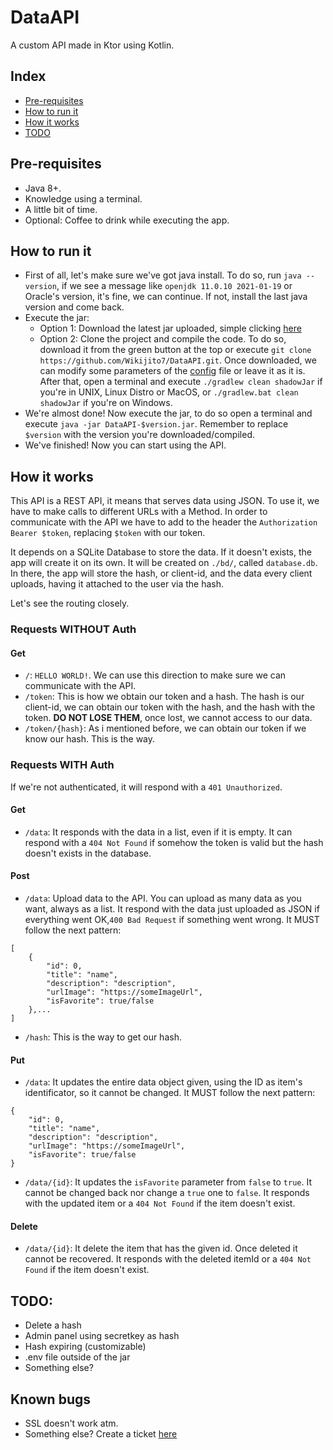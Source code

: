 # DataAPI
A custom API made in Ktor using Kotlin.

## Index
* [Pre-requisites](https://github.com/Wikijito7/DataAPI/blob/main/README.md#pre-requisites)
* [How to run it](https://github.com/Wikijito7/DataAPI/blob/main/README.md#how-to-run-it)
* [How it works](https://github.com/Wikijito7/DataAPI/blob/main/README.md#how-it-works)
* [TODO](https://github.com/Wikijito7/DataAPI/blob/main/README.md#todo)

## Pre-requisites
* Java 8+.
* Knowledge using a terminal.
* A little bit of time.
* Optional: Coffee to drink while executing the app.

## How to run it
* First of all, let's make sure we've got java install. To do so, run `java --version`, if we see a message like `openjdk 11.0.10 2021-01-19` or Oracle's version, it's fine, we can continue. If not, install the last java version and come back.
* Execute the jar:
    * Option 1: Download the latest jar uploaded, simple clicking [here](https://github.com/Wikijito7/DataAPI/releases/) 
    * Option 2: Clone the project and compile the code. To do so, download it from the green button at the top or execute `git clone https://github.com/Wikijito7/DataAPI.git`. Once downloaded, we can modify some parameters of the [config](https://github.com/Wikijito7/DataAPI/blob/main/resources/application.conf) file or leave it as it is. After that, open a terminal and execute `./gradlew clean shadowJar` if you're in UNIX, Linux Distro or MacOS, or `./gradlew.bat clean shadowJar` if you're on Windows.
* We're almost done! Now execute the jar, to do so open a terminal and execute `java -jar DataAPI-$version.jar`. Remember to replace `$version` with the version you're downloaded/compiled.
* We've finished! Now you can start using the API.

## How it works
This API is a REST API, it means that serves data using JSON. To use it, we have to make calls to different URLs with a Method. In order to communicate with the API we have to add to the header the `Authorization Bearer $token`, replacing `$token` with our token. 

It depends on a SQLite Database to store the data. If it doesn't exists, the app will create it on its own. It will be created on `./bd/`, called `database.db`. In there, the app will store the hash, or client-id, and the data every client uploads, having it attached to the user via the hash.

Let's see the routing closely.

### Requests WITHOUT Auth

#### Get
* `/`: `HELLO WORLD!`. We can use this direction to make sure we can communicate with the API.
* `/token`: This is how we obtain our token and a hash. The hash is our client-id, we can obtain our token with the hash, and the hash with the token. **DO NOT LOSE THEM**, once lost, we cannot access to our data.
* `/token/{hash}`: As i mentioned before, we can obtain our token if we know our hash. This is the way.
### Requests WITH Auth
If we're not authenticated, it will respond with a `401 Unauthorized`.
#### Get
* `/data`: It responds with the data in a list, even if it is empty. It can respond with a `404 Not Found` if somehow the token is valid but the hash doesn't exists in the database.

#### Post
* `/data`: Upload data to the API. You can upload as many data as you want, always as a list. It respond with the data just uploaded as JSON if everything went OK,`400 Bad Request` if something went wrong. It MUST follow the next pattern:
```
[
    {
        "id": 0,
        "title": "name",
        "description": "description",
        "urlImage": "https://someImageUrl",
        "isFavorite": true/false
    },...
]
```
* `/hash`: This is the way to get our hash. 

#### Put
* `/data`: It updates the entire data object given, using the ID as item's identificator, so it cannot be changed. It MUST follow the next pattern:
```
{
    "id": 0,
    "title": "name",
    "description": "description",
    "urlImage": "https://someImageUrl",
    "isFavorite": true/false
}
```
* `/data/{id}`: It updates the `isFavorite` parameter from `false` to `true`. It cannot be changed back nor change a `true` one to `false`. It responds with the updated item or a `404 Not Found` if the item doesn't exist.

#### Delete
* `/data/{id}`: It delete the item that has the given id. Once deleted it cannot be recovered. It responds with the deleted itemId or a `404 Not Found` if the item doesn't exist.

## TODO:
* Delete a hash
* Admin panel using secretkey as hash
* Hash expiring (customizable)
* .env file outside of the jar
* Something else?

## Known bugs
* SSL doesn't work atm.
* Something else? Create a ticket [here](https://github.com/Wikijito7/DataAPI/issues)
